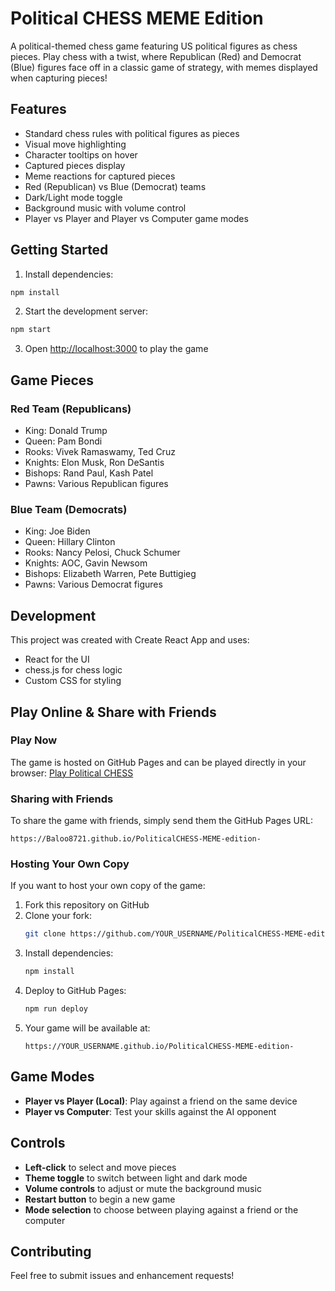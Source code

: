 # Political CHESS MEME Edition

A political-themed chess game featuring US political figures as chess pieces. Play chess with a twist, where Republican (Red) and Democrat (Blue) figures face off in a classic game of strategy, with memes displayed when capturing pieces!

## Features

- Standard chess rules with political figures as pieces
- Visual move highlighting
- Character tooltips on hover
- Captured pieces display
- Meme reactions for captured pieces
- Red (Republican) vs Blue (Democrat) teams
- Dark/Light mode toggle
- Background music with volume control
- Player vs Player and Player vs Computer game modes

## Getting Started

1. Install dependencies:
```bash
npm install
```

2. Start the development server:
```bash
npm start
```

3. Open [http://localhost:3000](http://localhost:3000) to play the game

## Game Pieces

### Red Team (Republicans)
- King: Donald Trump
- Queen: Pam Bondi
- Rooks: Vivek Ramaswamy, Ted Cruz
- Knights: Elon Musk, Ron DeSantis
- Bishops: Rand Paul, Kash Patel
- Pawns: Various Republican figures

### Blue Team (Democrats)
- King: Joe Biden
- Queen: Hillary Clinton
- Rooks: Nancy Pelosi, Chuck Schumer
- Knights: AOC, Gavin Newsom
- Bishops: Elizabeth Warren, Pete Buttigieg
- Pawns: Various Democrat figures

## Development

This project was created with Create React App and uses:
- React for the UI
- chess.js for chess logic
- Custom CSS for styling

## Play Online & Share with Friends

### Play Now
The game is hosted on GitHub Pages and can be played directly in your browser:
[Play Political CHESS](https://Baloo8721.github.io/PoliticalCHESS-MEME-edition-)

### Sharing with Friends
To share the game with friends, simply send them the GitHub Pages URL:
```
https://Baloo8721.github.io/PoliticalCHESS-MEME-edition-
```

### Hosting Your Own Copy
If you want to host your own copy of the game:

1. Fork this repository on GitHub
2. Clone your fork:
   ```bash
   git clone https://github.com/YOUR_USERNAME/PoliticalCHESS-MEME-edition-.git
   ```
3. Install dependencies:
   ```bash
   npm install
   ```
4. Deploy to GitHub Pages:
   ```bash
   npm run deploy
   ```
5. Your game will be available at:
   ```
   https://YOUR_USERNAME.github.io/PoliticalCHESS-MEME-edition-
   ```

## Game Modes

- **Player vs Player (Local)**: Play against a friend on the same device
- **Player vs Computer**: Test your skills against the AI opponent

## Controls

- **Left-click** to select and move pieces
- **Theme toggle** to switch between light and dark mode
- **Volume controls** to adjust or mute the background music
- **Restart button** to begin a new game
- **Mode selection** to choose between playing against a friend or the computer

## Contributing

Feel free to submit issues and enhancement requests!
